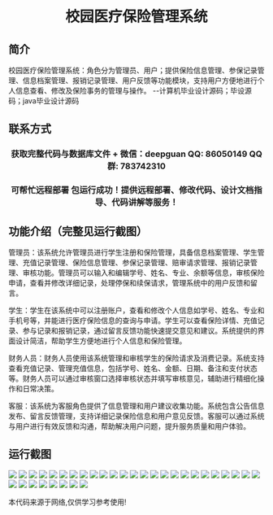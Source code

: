 <p><h1 align="center">校园医疗保险管理系统</h1></p>

## 简介
校园医疗保险管理系统：角色分为管理员、用户；提供保险信息管理、参保记录管理、信息档案管理、报销记录管理、用户反馈等功能模块，支持用户方便地进行个人信息查看、修改及保险事务的管理与操作。    --计算机毕业设计源码；毕设源码；java毕业设计源码


## 联系方式
<p><h3 align="center">获取完整代码与数据库文件 + 微信：deepguan QQ: 86050149 QQ群: 783742310</h3></p>
<p><h3 align="center">可帮忙远程部署 包运行成功！提供远程部署、修改代码、设计文档指导、代码讲解等服务！</h3></p>

## 功能介绍（完整见运行截图）
管理员：该系统允许管理员进行学生注册和保险管理，具备信息档案管理、学生管理、充值记录管理、保险信息管理、参保记录管理、赔审请求管理、报销记录管理、审核功能。管理员可以输入和编辑学号、姓名、专业、余额等信息，审核保险申请，查看并修改详细记录，处理停保和续保请求，管理系统中的用户反馈和留言。

学生：学生在该系统中可以注册账户，查看和修改个人信息如学号、姓名、专业和手机号等，并能进行医疗保险信息的查询与申请。学生可以查看保险详情、充值记录、参与记录和报销记录，通过留言反馈功能快速提交意见和建议。系统提供的界面设计简洁，帮助学生方便地进行个人信息和保险管理。

财务人员：财务人员使用该系统管理和审核学生的保险请求及消费记录。系统支持查看充值记录、管理充值信息，包括学号、姓名、金额、日期、备注和支付状态等。财务人员可以通过审核窗口选择审核状态并填写审核意见，辅助进行精细化操作和日常决策。

客服：该系统为客服角色提供了信息管理和用户建议收集功能。系统包含公告信息发布、留言反馈管理，支持详细记录保险信息和用户意见反馈。客服可以通过系统与用户进行有效反馈和沟通，帮助解决用户问题，提升服务质量和用户体验。


## 运行截图
![](img/001.jpg)
![](img/002.jpg)
![](img/003.jpg)
![](img/004.jpg)
![](img/005.jpg)
![](img/006.jpg)
![](img/007.jpg)
![](img/008.jpg)
![](img/009.jpg)
![](img/010.jpg)
![](img/011.jpg)
![](img/012.jpg)
![](img/013.jpg)
![](img/014.jpg)
![](img/015.jpg)
![](img/016.jpg)
![](img/017.jpg)
![](img/018.jpg)
![](img/019.jpg)
![](img/020.jpg)
![](img/021.jpg)
![](img/022.jpg)
![](img/023.jpg)
![](img/024.jpg)
![](img/025.jpg)
![](img/026.jpg)
![](img/027.jpg)
![](img/028.jpg)
![](img/029.jpg)
![](img/030.jpg)
![](img/031.jpg)
![](img/032.jpg)
![](img/033.jpg)

<p>本代码来源于网络,仅供学习参考使用!</p>
